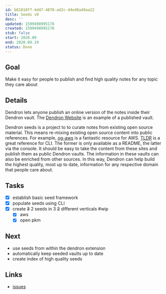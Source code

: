 ```yaml
---
id: b81810f7-4d47-4870-ad2c-d4e48a49aa22
title: Seeds v0
desc: ''
updated: 1599498995178
created: 1599498995178
stub: false
start: 2020.09
end: 2020.09.19
status: Done
---
```

## Goal

Make it easy for people to publish and find high quality notes for any topic they care about

## Details

Dendron lets anyone publish an online version of the notes inside their Dendron vault. The [Dendron Website](https://dendron.so/) is an example of a published vault. 

Dendron seeds is a project to to curate notes from existing open source material. This means re-mixing existing open source content into public references. For example, [og-aws](https://github.com/open-guides/og-aws) is a fantastic resource for AWS. [TLDR](https://github.com/tldr-pages/tldr) is a great reference for CLI. The former is only available as a README, the latter via the console. It should be easy to take the content from these sites and publish them as public Dendron vaults. The information in these vaults can also be enriched from other sources. In this way, Dendron can help build the highest quality, most up to date, information for any respective domain that people care about.

## Tasks

- [x] establish basic seed framework
- [x] populate seeds using CLI
- [x] create ~~3~~ 2 seeds in 3 ~~2~~ different verticals  #wip
  - [x] aws
  - [x] open pkm

## Next

- use seeds from within the dendron extension
- automatically keep seeded vaults up to date
- create index of high quality seeds

## Links

- [issues](https://github.com/dendronhq/dendron/labels/pro.seeds-v0)

